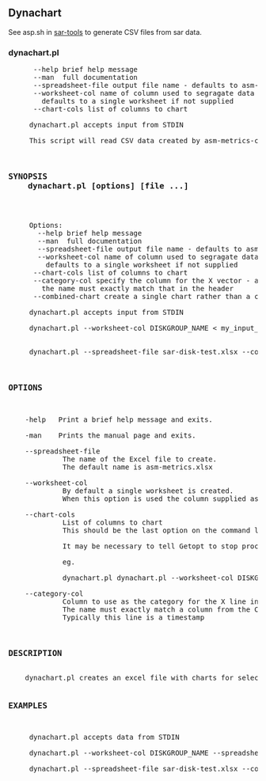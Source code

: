 
<h2>Dynachart</h2>

See asp.sh in <a href=https://github.com/jkstill/sar-tools>sar-tools</a> to generate CSV files from sar data.


<h3>dynachart.pl</h3>

<pre>
      --help brief help message
      --man  full documentation
      --spreadsheet-file output file name - defaults to asm-metrics.xlsx
      --worksheet-col name of column used to segragate data into worksheets
        defaults to a single worksheet if not supplied
      --chart-cols list of columns to chart

     dynachart.pl accepts input from STDIN

     This script will read CSV data created by asm-metrics-collector.pl or asm-metrics-aggregator.pl
</h3>

<h3>SYNOPSIS
    dynachart.pl [options] [file ...]</h3>
<pre>

     Options:
       --help brief help message
       --man  full documentation
       --spreadsheet-file output file name - defaults to asm-metrics.xlsx
       --worksheet-col name of column used to segragate data into worksheets
         defaults to a single worksheet if not supplied
      --chart-cols list of columns to chart
      --category-col specify the column for the X vector - a timestamp is typically used
        the name must exactly match that in the header
      --combined-chart create a single chart rather than a chart for each value specified in --chart-cols

     dynachart.pl accepts input from STDIN

     dynachart.pl --worksheet-col DISKGROUP_NAME < my_input_file.csv


     dynachart.pl --spreadsheet-file sar-disk-test.xlsx --combined-chart --worksheet-col DEV --category-col 'timestamp' --chart-cols 'rd_sec/s' --chart-cols 'wr_sec/s' < sar-disk-test.csv
</h3>

<h3>OPTIONS</h3>
<pre>
    -help   Print a brief help message and exits.

    -man    Prints the manual page and exits.

    --spreadsheet-file
             The name of the Excel file to create.
             The default name is asm-metrics.xlsx

    --worksheet-col
             By default a single worksheet is created.
             When this option is used the column supplied as an argument will be used to segragate data into separate worksheets.

    --chart-cols
             List of columns to chart
             This should be the last option on the command line if used.

             It may be necessary to tell Getopt to stop processing arguments with '--' in some cases.

             eg.

             dynachart.pl dynachart.pl --worksheet-col DISKGROUP_NAME --chart-cols READS WRITES -- logs/asm-oravm-20150512_01-agg-dg.csv

    --category-col
             Column to use as the category for the X line in the chart - default to the first column
             The name must exactly match a column from the CSV file
             Typically this line is a timestamp
</h3>

<h3>DESCRIPTION</h3>
    dynachart.pl creates an excel file with charts for selected columns>

<h3>EXAMPLES</h3>
<pre>
     dynachart.pl accepts data from STDIN

     dynachart.pl --worksheet-col DISKGROUP_NAME --spreadsheet-file mywork.xlsx

     dynachart.pl --spreadsheet-file sar-disk-test.xlsx --combined-chart --worksheet-col DEV --category-col 'timestamp' --chart-cols 'rd_sec/s' --chart-cols 'wr_sec/s' < sar-disk-test.csv

</h3>


